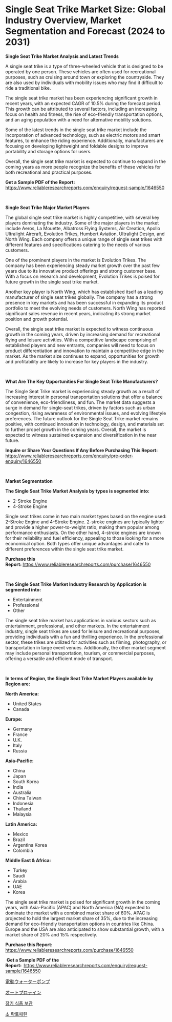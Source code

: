 <p><h1>Single Seat Trike Market Size: Global Industry Overview, Market Segmentation and Forecast (2024 to 2031)</h1></p><p><strong>Single Seat Trike Market Analysis and Latest Trends</strong></p>
<p><p>A single seat trike is a type of three-wheeled vehicle that is designed to be operated by one person. These vehicles are often used for recreational purposes, such as cruising around town or exploring the countryside. They are also used by individuals with mobility issues who may find it difficult to ride a traditional bike.</p><p>The single seat trike market has been experiencing significant growth in recent years, with an expected CAGR of 10.5% during the forecast period. This growth can be attributed to several factors, including an increasing focus on health and fitness, the rise of eco-friendly transportation options, and an aging population with a need for alternative mobility solutions.</p><p>Some of the latest trends in the single seat trike market include the incorporation of advanced technology, such as electric motors and smart features, to enhance the riding experience. Additionally, manufacturers are focusing on developing lightweight and foldable designs to improve portability and storage options for users.</p><p>Overall, the single seat trike market is expected to continue to expand in the coming years as more people recognize the benefits of these vehicles for both recreational and practical purposes.</p></p>
<p><strong>Get a Sample PDF of the Report:&nbsp;</strong> <a href="https://www.reliableresearchreports.com/enquiry/request-sample/1646550">https://www.reliableresearchreports.com/enquiry/request-sample/1646550</a></p>
<p>&nbsp;</p>
<p><strong>Single Seat Trike Major Market Players</strong></p>
<p><p>The global single seat trike market is highly competitive, with several key players dominating the industry. Some of the major players in the market include Aeros, La Mouette, Albatross Flying Systems, Air Creation, Apollo Ultralight Aircraft, Evolution Trikes, Humbert Aviation, Ultralight Design, and North Wing. Each company offers a unique range of single seat trikes with different features and specifications catering to the needs of various customers.</p><p>One of the prominent players in the market is Evolution Trikes. The company has been experiencing steady market growth over the past few years due to its innovative product offerings and strong customer base. With a focus on research and development, Evolution Trikes is poised for future growth in the single seat trike market.</p><p>Another key player is North Wing, which has established itself as a leading manufacturer of single seat trikes globally. The company has a strong presence in key markets and has been successful in expanding its product portfolio to meet the evolving needs of customers. North Wing has reported significant sales revenue in recent years, indicating its strong market position and growth potential.</p><p>Overall, the single seat trike market is expected to witness continuous growth in the coming years, driven by increasing demand for recreational flying and leisure activities. With a competitive landscape comprising of established players and new entrants, companies will need to focus on product differentiation and innovation to maintain a competitive edge in the market. As the market size continues to expand, opportunities for growth and profitability are likely to increase for key players in the industry.</p></p>
<p>&nbsp;</p>
<p><strong>What Are The Key Opportunities For Single Seat Trike Manufacturers?</strong></p>
<p><p>The Single Seat Trike market is experiencing steady growth as a result of increasing interest in personal transportation solutions that offer a balance of convenience, eco-friendliness, and fun. The market data suggests a surge in demand for single-seat trikes, driven by factors such as urban congestion, rising awareness of environmental issues, and evolving lifestyle preferences. The future outlook for the Single Seat Trike market remains positive, with continued innovation in technology, design, and materials set to further propel growth in the coming years. Overall, the market is expected to witness sustained expansion and diversification in the near future.</p></p>
<p><strong>Inquire or Share Your Questions If Any Before Purchasing This Report:</strong> <a href="https://www.reliableresearchreports.com/enquiry/pre-order-enquiry/1646550">https://www.reliableresearchreports.com/enquiry/pre-order-enquiry/1646550</a></p>
<p>&nbsp;</p>
<p><strong>Market Segmentation</strong></p>
<p><strong>The Single Seat Trike Market Analysis by types is segmented into:</strong></p>
<p><ul><li>2-Stroke Engine</li><li>4-Stroke Engine</li></ul></p>
<p><p>Single seat trikes come in two main market types based on the engine used: 2-Stroke Engine and 4-Stroke Engine. 2-stroke engines are typically lighter and provide a higher power-to-weight ratio, making them popular among performance enthusiasts. On the other hand, 4-stroke engines are known for their reliability and fuel efficiency, appealing to those looking for a more economical option. Both types offer unique advantages and cater to different preferences within the single seat trike market.</p></p>
<p><strong>Purchase this Report:&nbsp;</strong><a href="https://www.reliableresearchreports.com/purchase/1646550">https://www.reliableresearchreports.com/purchase/1646550</a></p>
<p>&nbsp;</p>
<p><strong>The Single Seat Trike Market Industry Research by Application is segmented into:</strong></p>
<p><ul><li>Entertainment</li><li>Professional</li><li>Other</li></ul></p>
<p><p>The single seat trike market has applications in various sectors such as entertainment, professional, and other markets. In the entertainment industry, single seat trikes are used for leisure and recreational purposes, providing individuals with a fun and thrilling experience. In the professional sector, these trikes are utilized for activities such as filming, photography, or transportation in large event venues. Additionally, the other market segment may include personal transportation, tourism, or commercial purposes, offering a versatile and efficient mode of transport.</p></p>
<p>&nbsp;</p>
<p><strong>In terms of Region, the Single Seat Trike Market Players available by Region are:</strong></p>
<p>
    <p> <strong> North America: </strong>
        <ul>
            <li>United States</li>
            <li>Canada</li>
        </ul>
        </p> 
    <p> <strong> Europe: </strong>
        <ul>
            <li>Germany</li>
            <li>France</li>
            <li>U.K.</li>
            <li>Italy</li>
            <li>Russia</li>
        </ul>
        </p> 
    <p> <strong> Asia-Pacific: </strong>
        <ul>
            <li>China</li>
            <li>Japan</li>
            <li>South Korea</li>
            <li>India</li>
            <li>Australia</li>
            <li>China Taiwan</li>
            <li>Indonesia</li>
            <li>Thailand</li>
            <li>Malaysia</li>
        </ul>
        </p> 
    <p> <strong> Latin America: </strong>
        <ul>
            <li>Mexico</li>
            <li>Brazil</li>
            <li>Argentina Korea</li>
            <li>Colombia</li>
        </ul>
        </p> 
    <p> <strong> Middle East & Africa: </strong>
        <ul>
            <li>Turkey</li>
            <li>Saudi</li>
            <li>Arabia</li>
            <li>UAE</li>
            <li>Korea</li>
        </ul>
    </p>
    </p>
<p><p>The single seat trike market is poised for significant growth in the coming years, with Asia-Pacific (APAC) and North America (NA) expected to dominate the market with a combined market share of 60%. APAC is projected to hold the largest market share of 35%, due to the increasing demand for eco-friendly transportation options in countries like China. Europe and the USA are also anticipated to show substantial growth, with a market share of 20% and 15% respectively.</p></p>
<p><strong>Purchase this Report: </strong><a href="https://www.reliableresearchreports.com/purchase/1646550">https://www.reliableresearchreports.com/purchase/1646550</a></p>
<p>&nbsp;<strong>Get a Sample PDF of the Report:&nbsp;&nbsp;</strong><a href="https://www.reliableresearchreports.com/enquiry/request-sample/1646550">https://www.reliableresearchreports.com/enquiry/request-sample/1646550</a></p>
<p><strong></strong></p>
<p><p><a href="https://medium.com/@aminavandervort2023/%E6%AC%A1%E3%81%AE%E6%96%87%E7%AB%A0%E3%82%92%E6%97%A5%E6%9C%AC%E8%AA%9E%E3%81%AB%E7%BF%BB%E8%A8%B3%E3%81%97%E3%81%A6%E3%81%8F%E3%81%A0%E3%81%95%E3%81%84-%E9%9B%BB%E5%8B%95%E3%82%A6%E3%82%A9%E3%83%BC%E3%82%BF%E3%83%BC%E3%83%9D%E3%83%B3%E3%83%97%E5%B8%82%E5%A0%B4%E3%81%AF-%E5%B8%82%E5%A0%B4%E3%82%B7%E3%82%A7%E3%82%A2-%E3%82%B5%E3%82%A4%E3%82%BA-2031%E5%B9%B4%E3%81%BE%E3%81%A7%E3%81%AE%E4%BA%88%E6%B8%AC%E3%81%AB%E7%84%A6%E7%82%B9%E3%82%92%E5%BD%93%E3%81%A6%E3%81%A6%E3%81%84%E3%81%BE%E3%81%99-6220a25f490c">電動ウォーターポンプ</a></p><p><a href="https://medium.com/@reyeshowell655/%E3%82%AA%E3%83%BC%E3%83%88%E3%83%97%E3%83%AD%E3%83%86%E3%82%A4%E3%83%B3%E5%B8%82%E5%A0%B4-2031%E5%B9%B4%E3%81%BE%E3%81%A7%E3%81%AE%E6%88%90%E5%8A%9F%E3%81%99%E3%82%8B%E3%83%93%E3%82%B8%E3%83%8D%E3%82%B9%E6%88%A6%E7%95%A5%E3%81%AE%E9%8D%B5%E3%82%92%E4%BA%88%E6%B8%AC-40063ef58591">オートプロテイン</a></p><p><a href="https://medium.com/@ppekbp22499696/%EC%9E%A5%EA%B8%B0-%EC%8B%9D%EB%9F%89-%EC%A0%80%EC%9E%A5-%EC%8B%9C%EC%9E%A5-%EC%8B%9C%EC%9E%A5-%EC%A0%90%EC%9C%A0%EC%9C%A8-%EC%8B%9C%EC%9E%A5-%EB%8F%99%ED%96%A5-%EB%B0%8F-%EB%AF%B8%EB%9E%98-%EC%84%B1%EC%9E%A5-%ED%83%90%EC%83%89-13091a28b4d7">장기 식품 보관</a></p><p><a href="https://medium.com/@skyleitney456456/quot-%EC%9A%B0%EC%9C%A0-%ED%99%A9%EC%A0%9C-%EB%8B%A8%EB%B0%B1%EC%A7%88-%EC%8B%9C%EC%9E%A5-%EC%8B%9C%EC%9E%A5-cagr-%EC%8B%9C%EC%9E%A5-%EB%8F%99%ED%96%A5-%EB%B0%8F-%EC%84%B1%EC%9E%A5-%EC%A0%84%EB%9E%B5%EC%97%90-%EB%8C%80%ED%95%9C-%ED%86%B5%EC%B0%B0-quot-2056fddb00d9">소 락토페린</a></p></p>